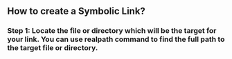 <!-- Author: Aman Kumar -->
<!-- Created Date: 06-Aug-2025 -->
## How to create a Symbolic Link?

### Step 1: Locate the file or directory which will be the target for your link. You can use realpath command to find the full path to the target file or directory.
